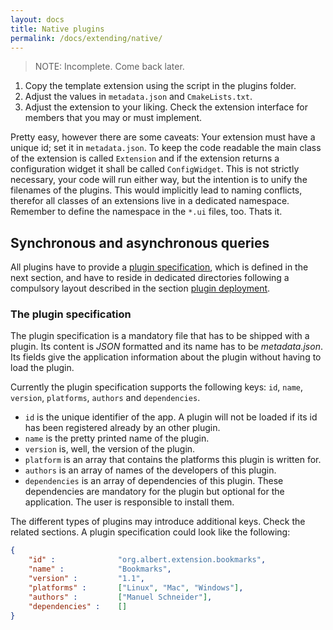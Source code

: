 ```yaml
---
layout: docs
title: Native plugins
permalink: /docs/extending/native/
---
```


>NOTE: Incomplete. Come back later.


1. Copy the template extension using the script in the plugins folder.
2. Adjust the values in `metadata.json` and `CmakeLists.txt`.
3. Adjust the extension to your liking. Check the extension interface for members that you may or must implement.

Pretty easy, however there are some caveats: Your extension must have a unique id; set it in `metadata.json`. To keep the code readable the main class of the extension is called `Extension` and if the extension returns a configuration widget it shall be called `ConfigWidget`. This is not strictly necessary, your code will run either way, but the intention is to unify the filenames of the plugins. This would implicitly lead to naming conflicts, therefor all classes of an extensions live in a dedicated namespace. Remember to define the namespace in the `*.ui` files, too. Thats it.


## Synchronous and asynchronous queries



All plugins have to provide a [plugin specification](#the-plugin-specification), which is defined in the next section, and have to reside in dedicated directories following a compulsory layout described in the section [plugin deployment](#plugin-deployment).

### The plugin specification

The plugin specification is a mandatory file that has to be shipped with a plugin. Its content is *JSON* formatted and its name has to be *metadata.json*. Its fields give the application information about the plugin without having to load the plugin.

Currently the plugin specification supports the following keys: `id`, `name`, `version`, `platforms`, `authors` and `dependencies`.
- `id` is the unique identifier of the app. A plugin will not be loaded if its id has been registered already by an other plugin.
- `name` is the pretty printed name of the plugin.
- `version` is, well, the version of the plugin.
- `platform` is an array that contains the platforms this plugin is written for.
- `authors` is an array of names of the developers of this plugin.
- `dependencies` is an array of dependencies of this plugin. These dependencies are mandatory for the plugin but optional for the application. The user is responsible to install them.

The different types of plugins may introduce additional keys. Check the related sections.
A plugin specification could look like the following:

```json
{
    "id" :              "org.albert.extension.bookmarks",
    "name" :            "Bookmarks",
    "version" :         "1.1",
    "platforms" :       ["Linux", "Mac", "Windows"],
    "authors" :         ["Manuel Schneider"],
    "dependencies" :    []
}
```
